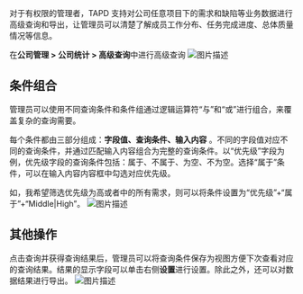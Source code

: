 对于有权限的管理者，TAPD 支持对公司任意项目下的需求和缺陷等业务数据进行高级查询和导出，让管理员可以清楚了解成员工作分布、任务完成进度、总体质量情况等信息。

在**公司管理 > 公司统计 > 高级查询**中进行高级查询
![图片描述](https://main.qcloudimg.com/raw/e19dda4f2ad759c57170a7e53b1fa201.png)

 

## 条件组合

管理员可以使用不同查询条件和条件组通过逻辑运算符“与”和“或”进行组合，来覆盖复杂的查询需要。

每个条件都由三部分组成：**字段值、查询条件、输入内容** 。不同的字段值对应不同的查询条件，并通过匹配输入内容组合为完整的查询条件。以“优先级”字段为例，优先级字段的查询条件包括：属于、不属于、为空、不为空。选择“属于”条件，可以在输入内容内容框中勾选对应优先级。

如，我希望筛选优先级为高或者中的所有需求，则可以将条件设置为“优先级”+“属于”+“Middle|High”。
![图片描述](https://main.qcloudimg.com/raw/269e975de25c333ba14354221bb966ca.png)

 

## 其他操作

点击查询并获得查询结果后，管理员可以将查询条件保存为视图方便下次查看对应的查询结果。结果的显示字段可以单击右侧**设置**进行设置。除此之外，还可以对数据结果进行导出。
![图片描述](https://main.qcloudimg.com/raw/5c22568bdb46c62ff419c220ad70d5c1.png)
